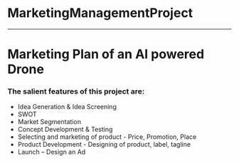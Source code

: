 # MarketingManagementProject
---------------------
# Marketing Plan of an AI powered Drone
### The salient features of this project are:
* Idea Generation & Idea Screening
* SWOT
* Market Segmentation
* Concept Development & Testing
* Selecting and marketing of product - Price, Promotion, Place
* Product Development - Designing of product, label, tagline
* Launch – Design an Ad

